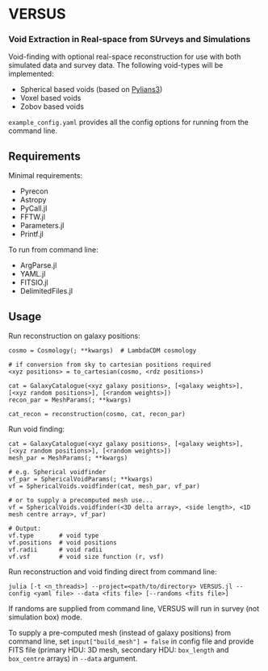 # VERSUS
### Void Extraction in Real-space from SUrveys and Simulations
Void-finding with optional real-space reconstruction for use with both simulated data and survey data. The following void-types will be implemented:
- Spherical based voids (based on [Pylians3](https://github.com/franciscovillaescusa/Pylians3))
- Voxel based voids
- Zobov based voids

```example_config.yaml``` provides all the config options for running from the command line.

## Requirements

Minimal requirements:
- Pyrecon
- Astropy
- PyCall.jl
- FFTW.jl
- Parameters.jl
- Printf.jl

To run from command line:
- ArgParse.jl
- YAML.jl
- FITSIO.jl
- DelimitedFiles.jl

## Usage
Run reconstruction on galaxy positions:
```
cosmo = Cosmology(; **kwargs)  # LambdaCDM cosmology

# if conversion from sky to cartesian positions required
<xyz positions> = to_cartesian(cosmo, <rdz positions>)

cat = GalaxyCatalogue(<xyz galaxy positions>, [<galaxy weights>], [<xyz random positions>], [<random weights>])
recon_par = MeshParams(; **kwargs)

cat_recon = reconstruction(cosmo, cat, recon_par)
```

Run void finding:
```
cat = GalaxyCatalogue(<xyz galaxy positions>, [<galaxy weights>], [<xyz random positions>], [<random weights>])
mesh_par = MeshParams(; **kwargs)

# e.g. Spherical voidfinder
vf_par = SphericalVoidParams(; **kwargs)
vf = SphericalVoids.voidfinder(cat, mesh_par, vf_par)

# or to supply a precomputed mesh use...
vf = SphericalVoids.voidfinder(<3D delta array>, <side length>, <1D mesh centre array>, vf_par)

# Output:
vf.type       # void type
vf.positions  # void positions
vf.radii      # void radii
vf.vsf        # void size function (r, vsf)
```

Run reconstruction and void finding direct from command line:
```
julia [-t <n_threads>] --project=<path/to/directory> VERSUS.jl --config <yaml file> --data <fits file> [--randoms <fits file>]
```
If randoms are supplied from command line, VERSUS will run in survey (not simulation box) mode.

To supply a pre-computed mesh (instead of galaxy positions) from command line, set ```input["build_mesh"] = false``` in config file and provide FITS file (primary HDU: 3D mesh, secondary HDU: ```box_length``` and ```box_centre``` arrays)  in ```--data``` argument.
